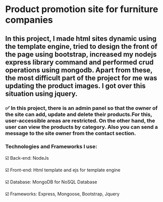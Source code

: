 # Product promotion site for furniture companies

## In this project, I made html sites dynamic using the template engine, tried to design the front of the page using bootstrap, increased my nodejs express library command and performed crud operations using mongodb. Apart from these, the most difficult part of the project for me was updating the product images. I got over this situation using jquery.

### :white_check_mark: In this project, there is an admin panel so that the owner of the site can add, update and delete their products.For this, user-accessible areas are restricted. On the other hand, the user can view the products by category. Also you can send a message to the site owner from the contact section.

### Technologies and Frameworks I use:


 :ballot_box_with_check: Back-end: NodeJs

 :ballot_box_with_check: Front-end: Html template and ejs for template engine

 :ballot_box_with_check: Database: MongoDB for NoSQL Database

 :ballot_box_with_check: Frameworks: Express, Mongoose, Bootstrap, Jquery


